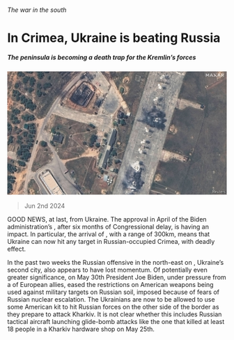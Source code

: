 ###### The war in the south

# In Crimea, Ukraine is beating Russia 

##### The peninsula is becoming a death trap for the Kremlin’s forces 

![image](images/20240608_EUP002.jpg) 

> Jun 2nd 2024 

GOOD NEWS, at last, from Ukraine. The approval in April of the Biden administration’s , after six months of Congressional delay, is having an impact. In particular, the arrival of , with a range of 300km, means that Ukraine can now hit any target in Russian-occupied Crimea, with deadly effect.

In the past two weeks the Russian offensive in the north-east on , Ukraine’s second city, also appears to have lost momentum. Of potentially even greater significance, on May 30th President Joe Biden, under pressure from a  of European allies, eased the restrictions on American weapons being used against military targets on Russian soil, imposed because of fears of Russian nuclear escalation. The Ukrainians are now to be allowed to use some American kit to hit Russian forces on the other side of the border as they prepare to attack Kharkiv. It is not clear whether this includes Russian tactical aircraft launching glide-bomb attacks like the one that killed at least 18 people in a Kharkiv hardware shop on May 25th.

